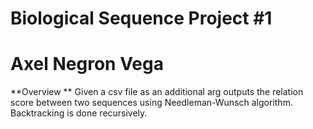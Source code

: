 # Biological Sequence Project #1

# Axel Negron Vega

**Overview **
Given a csv file as an additional arg outputs the relation score between two sequences
using Needleman-Wunsch algorithm. Backtracking is done recursively.
